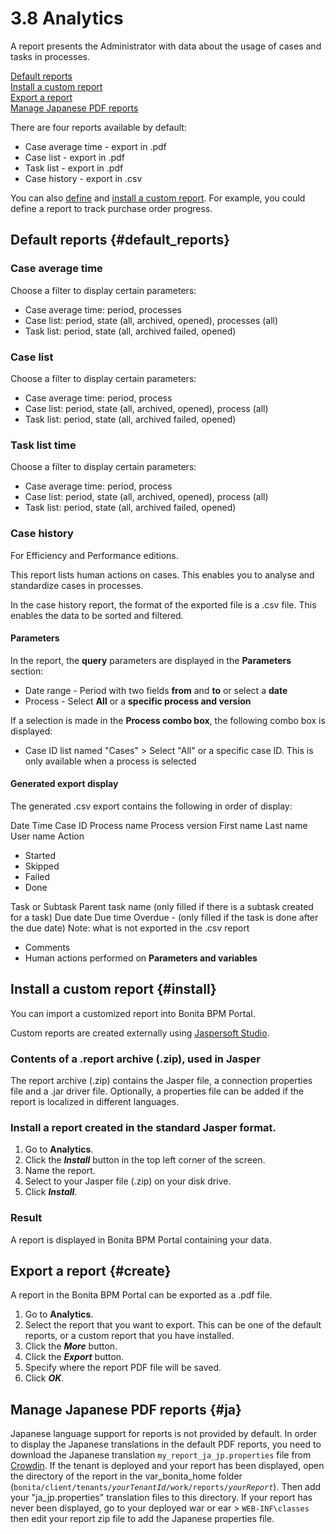 
3.8 Analytics
=============

A report presents the Administrator with data about the usage of cases and tasks in processes.

[Default reports](#default_reports)\
[Install a custom report](#install)\
[Export a report](#create)\
[Manage Japanese PDF reports](#ja)

There are four reports available by default:

-   Case average time - export in .pdf
-   Case list - export in .pdf
-   Task list - export in .pdf
-   Case history - export in .csv

You can also [define](/reporting-overview-0) and [install a custom report](#install). For example, you could define a report to track purchase order progress.

Default reports {#default_reports}
---------------

### Case average time

Choose a filter to display certain parameters:

-   Case average time: period, processes
-   Case list: period, state (all, archived, opened), processes (all)
-   Task list: period, state (all, archived failed, opened)

### Case list

Choose a filter to display certain parameters:

-   Case average time: period, process
-   Case list: period, state (all, archived, opened), process (all)
-   Task list: period, state (all, archived failed, opened)

### Task list time

Choose a filter to display certain parameters:

-   Case average time: period, process
-   Case list: period, state (all, archived, opened), process (all)
-   Task list: period, state (all, archived failed, opened)

### Case history

For Efficiency and Performance editions.

This report lists human actions on cases. This enables you to analyse and standardize cases in processes.

In the case history report, the format of the exported file is a .csv file. This enables the data to be sorted and filtered.

#### Parameters

In the report, the **query** parameters are displayed in the **Parameters** section:

-   Date range - Period with two fields **from** and **to** or select a **date**
-   Process - Select **All** or a **specific process and version**

If a selection is made in the **Process combo box**, the following combo box is displayed:

-   Case ID list named "Cases" &gt; Select "All" or a specific case ID. This is only available when a process is selected

#### Generated export display

The generated .csv export contains the following in order of display:

Date
Time
Case ID
Process name
Process version
First name
Last name
User name
Action
-   Started
-   Skipped
-   Failed
-   Done

Task or Subtask
Parent task name (only filled if there is a subtask created for a task)
Due date
Due time
Overdue - (only filled if the task is done after the due date)
Note: what is not exported in the .csv report

-   Comments
-   Human actions performed on **Parameters and variables**

Install a custom report {#install}
-----------------------

You can import a customized report into Bonita BPM Portal.

Custom reports are created externally using [Jaspersoft Studio](http://community.jaspersoft.com/project/jaspersoft-studio).

### Contents of a .report archive (.zip), used in Jasper

The report archive (.zip) contains the Jasper file, a connection properties file and a .jar driver file.
Optionally, a properties file can be added if the report is localized in different languages.

### Install a report created in the standard Jasper format.

1.  Go to **Analytics**.
2.  Click the ***Install*** button in the top left corner of the screen.
3.  Name the report.
4.  Select to your Jasper file (.zip) on your disk drive.
5.  Click ***Install***.

### Result

A report is displayed in Bonita BPM Portal containing your data.

Export a report {#create}
---------------

A report in the Bonita BPM Portal can be exported as a .pdf file.

1.  Go to **Analytics**.
2.  Select the report that you want to export. This can be one of the default reports, or a custom report that you have installed.
3.  Click the ***More*** button.
4.  Click the ***Export*** button.
5.  Specify where the report PDF file will be saved.
6.  Click ***OK***.

Manage Japanese PDF reports {#ja}
---------------------------

Japanese language support for reports is not provided by default.
In order to display the Japanese translations in the default PDF reports, you need to download the Japanese translation `my_report_ja_jp.properties` file from [Crowdin](http://translate.bonitasoft.org/).
If the tenant is deployed and your report has been displayed, open the directory of the report in the var\_bonita\_home folder
(`bonita/client/tenants/`*`yourTenantId`*`/work/reports/`*`yourReport`*).
Then add your "ja\_jp.properties" translation files to this directory.
If your report has never been displayed, go to your deployed war or ear &gt; `WEB-INF\classes` then edit your report zip file to add the Japanese properties file.


